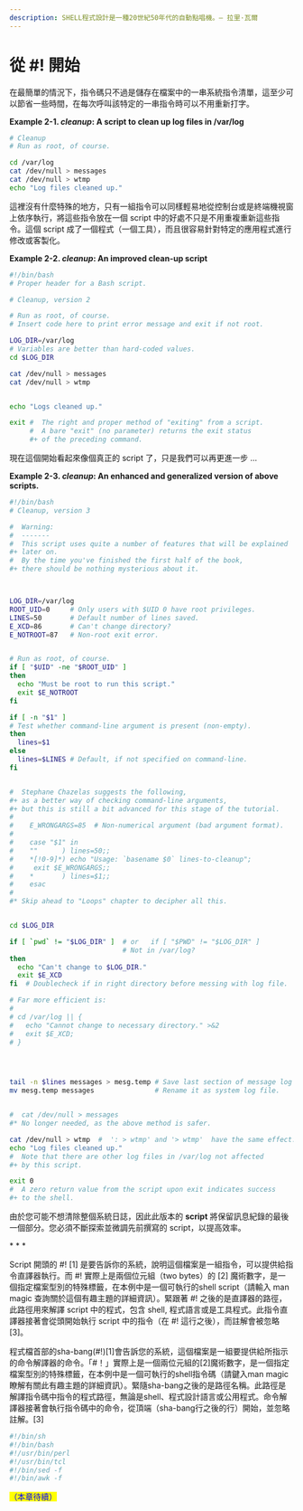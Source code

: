 ```yaml
---
description: SHELL程式設計是一種20世紀50年代的自動點唱機。— 拉里·瓦爾
---
```


# 從 #! 開始

在最簡單的情況下，指令碼只不過是儲存在檔案中的一串系統指令清單，這至少可以節省一些時間，在每次呼叫該特定的一串指令時可以不用重新打字。

**Example 2-1. **_**cleanup**_**: A script to clean up log files in /var/log**

```bash
# Cleanup
# Run as root, of course.

cd /var/log
cat /dev/null > messages
cat /dev/null > wtmp
echo "Log files cleaned up."
```

這裡沒有什麼特殊的地方，只有一組指令可以同樣輕易地從控制台或是終端機視窗上依序執行，將這些指令放在一個 script 中的好處不只是不用重複重新這些指令。這個 script 成了一個程式（一個工具），而且很容易針對特定的應用程式進行修改或客製化。

**Example 2-2. **_**cleanup**_**: An improved clean-up script**

```bash
#!/bin/bash
# Proper header for a Bash script.

# Cleanup, version 2

# Run as root, of course.
# Insert code here to print error message and exit if not root.

LOG_DIR=/var/log
# Variables are better than hard-coded values.
cd $LOG_DIR

cat /dev/null > messages
cat /dev/null > wtmp


echo "Logs cleaned up."

exit #  The right and proper method of "exiting" from a script.
     #  A bare "exit" (no parameter) returns the exit status
     #+ of the preceding command. 

```

現在這個開始看起來像個真正的 script 了，只是我們可以再更進一步 ...

**Example 2-3. **_**cleanup**_**: An enhanced and generalized version of above scripts.**

```bash
#!/bin/bash
# Cleanup, version 3

#  Warning:
#  -------
#  This script uses quite a number of features that will be explained
#+ later on.
#  By the time you've finished the first half of the book,
#+ there should be nothing mysterious about it.



LOG_DIR=/var/log
ROOT_UID=0     # Only users with $UID 0 have root privileges.
LINES=50       # Default number of lines saved.
E_XCD=86       # Can't change directory?
E_NOTROOT=87   # Non-root exit error.


# Run as root, of course.
if [ "$UID" -ne "$ROOT_UID" ]
then
  echo "Must be root to run this script."
  exit $E_NOTROOT
fi  

if [ -n "$1" ]
# Test whether command-line argument is present (non-empty).
then
  lines=$1
else  
  lines=$LINES # Default, if not specified on command-line.
fi  


#  Stephane Chazelas suggests the following,
#+ as a better way of checking command-line arguments,
#+ but this is still a bit advanced for this stage of the tutorial.
#
#    E_WRONGARGS=85  # Non-numerical argument (bad argument format).
#
#    case "$1" in
#    ""      ) lines=50;;
#    *[!0-9]*) echo "Usage: `basename $0` lines-to-cleanup";
#     exit $E_WRONGARGS;;
#    *       ) lines=$1;;
#    esac
#
#* Skip ahead to "Loops" chapter to decipher all this.


cd $LOG_DIR

if [ `pwd` != "$LOG_DIR" ]  # or   if [ "$PWD" != "$LOG_DIR" ]
                            # Not in /var/log?
then
  echo "Can't change to $LOG_DIR."
  exit $E_XCD
fi  # Doublecheck if in right directory before messing with log file.

# Far more efficient is:
#
# cd /var/log || {
#   echo "Cannot change to necessary directory." >&2
#   exit $E_XCD;
# }




tail -n $lines messages > mesg.temp # Save last section of message log file.
mv mesg.temp messages               # Rename it as system log file.


#  cat /dev/null > messages
#* No longer needed, as the above method is safer.

cat /dev/null > wtmp  #  ': > wtmp' and '> wtmp'  have the same effect.
echo "Log files cleaned up."
#  Note that there are other log files in /var/log not affected
#+ by this script.

exit 0
#  A zero return value from the script upon exit indicates success
#+ to the shell.
```

由於您可能不想清除整個系統日誌，因此此版本的 **script** 將保留訊息紀錄的最後一個部分。您必須不斷探索並微調先前撰寫的 script，以提高效率。

\* \* \*

Script 開頭的 #! \[1] 是要告訴你的系統，說明這個檔案是一組指令，可以提供給指令直譯器執行。而 #! 實際上是兩個位元組（two bytes）的 \[2] 魔術數字，是一個指定檔案型別的特殊標籤，在本例中是一個可執行的shell script（請輸入 man magic 查詢關於這個有趣主題的詳細資訊）。緊跟著 #! 之後的是直譯器的路徑，此路徑用來解譯 script 中的程式，包含 shell, 程式語言或是工具程式。此指令直譯器接著會從頭開始執行 script 中的指令（在 #! 這行之後），而註解會被忽略 \[3]。

程式檔首部的sha-bang(#!)\[1]會告訴您的系統，這個檔案是一組要提供給所指示的命令解譯器的命令。「#！」實際上是一個兩位元組的\[2]魔術數字，是一個指定檔案型別的特殊標籤，在本例中是一個可執行的shell指令碼（請鍵入man magic瞭解有關此有趣主題的詳細資訊）。緊隨sha-bang之後的是路徑名稱。此路徑是解譯指令碼中指令的程式路徑，無論是shell、程式設計語言或公用程式。命令解譯器接著會執行指令碼中的命令，從頂端（sha-bang行之後的行）開始，並忽略註解。\[3]

```bash
#!/bin/sh
#!/bin/bash
#!/usr/bin/perl
#!/usr/bin/tcl
#!/bin/sed -f
#!/bin/awk -f
```

<mark style="color:blue;">（本章待續）</mark>
